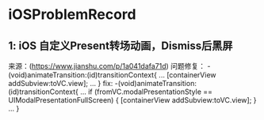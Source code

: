 # iOSProblemRecord

## 1: iOS 自定义Present转场动画，Dismiss后黑屏
  来源：(https://www.jianshu.com/p/1a041dafa71d)
  问题修复：
   -(void)animateTransition:(id<UIViewControllerContextTransitioning>)transitionContext{
    ...
    [containerView addSubview:toVC.view];
    ...
   }
   fix:
    -(void)animateTransition:(id<UIViewControllerContextTransitioning>)transitionContext{
    ...
    if (fromVC.modalPresentationStyle == UIModalPresentationFullScreen) {
        [containerView addSubview:toVC.view];
    }
    ...
    }
  
